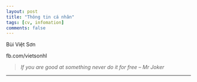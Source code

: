 ```yaml
---
layout: post
title: "Thông tin cá nhân"
tags: [cv, infomation]
comments: false
---
```


Bùi Việt Sơn

fb.com/vietsonhl

> _If you are good at something never do it for free – Mr Joker_

----
